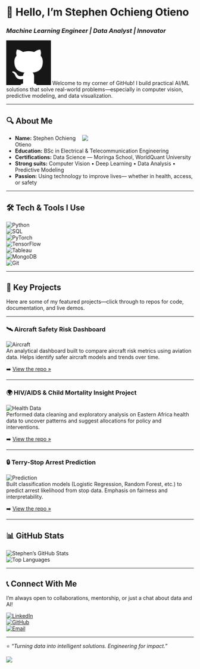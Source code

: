 # 👋 Hello, I’m Stephen Ochieng Otieno  

### *Machine Learning Engineer | Data Analyst | Innovator*  

<img src="https://raw.githubusercontent.com/edent/SuperTinyIcons/master/images/svg/github.svg" width="120"/>   
Welcome to my corner of GitHub! I build practical AI/ML solutions that solve real-world problems—especially in computer vision, predictive modeling, and data visualization.  

---

## 🔍 About Me  

<img align="right" src="https://media.giphy.com/media/qgQUggAC3Pfv687qPC/giphy.gif" width="300"/>  

- **Name:** Stephen Ochieng Otieno  
- **Education:** BSc in Electrical & Telecommunication Engineering  
- **Certifications:** Data Science — Moringa School, WorldQuant University  
- **Strong suits:** Computer Vision • Deep Learning • Data Analysis • Predictive Modeling  
- **Passion:** Using technology to improve lives— whether in health, access, or safety  

---

## 🛠️ Tech & Tools I Use  

![Python](https://img.shields.io/badge/Python-3776AB?style=for-the-badge&logo=python&logoColor=white)  
![SQL](https://img.shields.io/badge/SQL-336791?style=for-the-badge&logo=postgresql&logoColor=white)  
![PyTorch](https://img.shields.io/badge/PyTorch-EE4C2C?style=for-the-badge&logo=pytorch&logoColor=white)  
![TensorFlow](https://img.shields.io/badge/TensorFlow-FF6F00?style=for-the-badge&logo=tensorflow&logoColor=white)  
![Tableau](https://img.shields.io/badge/Tableau-E97627?style=for-the-badge&logo=tableau&logoColor=white)  
![MongoDB](https://img.shields.io/badge/MongoDB-4EA94B?style=for-the-badge&logo=mongodb&logoColor=white)  
![Git](https://img.shields.io/badge/Git-F05032?style=for-the-badge&logo=git&logoColor=white)  

---

## 📁 Key Projects  

Here are some of my featured projects—click through to repos for code, documentation, and live demos.  

---

### 🛰️ Aircraft Safety Risk Dashboard  
![Aircraft](https://img.icons8.com/external-flat-juicy-fish/344/external-airplane-travel-flat-flat-juicy-fish.png)  
An analytical dashboard built to compare aircraft risk metrics using aviation data. Helps identify safer aircraft models and trends over time.  

➡️ [View the repo »](https://github.com/ochiengstephen254/Aviation-Risk-Analysis)  

---

### 🌍 HIV/AIDS & Child Mortality Insight Project  
![Health Data](https://img.icons8.com/external-flat-juicy-fish/344/external-healthcare-hospital-flat-flat-juicy-fish.png)  
Performed data cleaning and exploratory analysis on Eastern Africa health data to uncover patterns and suggest allocations for policy and interventions.  

➡️ [View the repo »](https://github.com/ochiengstephen254/Global-HIV-Trend-Analysis)  

---

### 🔒 Terry-Stop Arrest Prediction  
![Prediction](https://img.icons8.com/external-flaticons-lineal-color-flat-icons/344/external-machine-learning-technology-economy-flaticons-lineal-color-flat-icons.png)  
Built classification models (Logistic Regression, Random Forest, etc.) to predict arrest likelihood from stop data. Emphasis on fairness and interpretability.  

➡️ [View the repo »](https://github.com/ochiengstephen254/terry_stop_project)  

---

## 📊 GitHub Stats  

![Stephen’s GitHub Stats](https://github-readme-stats.vercel.app/api?username=ochiengstephen254&show_icons=true&theme=tokyonight)  
![Top Languages](https://github-readme-stats.vercel.app/api/top-langs/?username=ochiengstephen254&layout=compact&theme=tokyonight)  

---

## 📞 Connect With Me  

I’m always open to collaborations, mentorship, or just a chat about data and AI!  

[![LinkedIn](https://img.shields.io/badge/LinkedIn-0077B5?style=for-the-badge&logo=linkedin&logoColor=white)](https://www.linkedin.com/in/stephen-ochieng-8974062a2/)  
[![GitHub](https://img.shields.io/badge/GitHub-100000?style=for-the-badge&logo=github&logoColor=white)](https://github.com/ochiengstephen254)  
[![Email](https://img.shields.io/badge/Email-D14836?style=for-the-badge&logo=gmail&logoColor=white)](mailto:stephenochieng037@gmail.com)  

---

⭐ *“Turning data into intelligent solutions. Engineering for impact.”*  

<img src="https://media.giphy.com/media/L1R1tvI9svkIWwpVYr/giphy.gif" width="800"/>  
